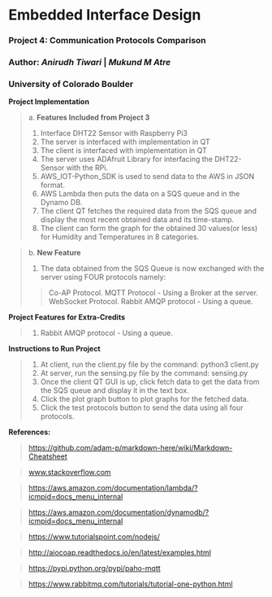 # Embedded Interface Design
### Project 4: Communication Protocols Comparison
### Author: *Anirudh Tiwari*  |  *Mukund M Atre*
### University of Colorado Boulder  

**Project Implementation**  
>a. **Features Included from Project 3**
>1. Interface DHT22 Sensor with Raspberry Pi3
>2. The server is interfaced with implementation in QT
>3. The client is interfaced with implementation in QT
>4. The server uses ADAfruit Library for interfacing the DHT22-Sensor with the RPi.
>5. AWS_IOT-Python_SDK is used to send data to the AWS in JSON format.
>6. AWS Lambda then puts the data on a SQS queue and in the Dynamo DB.
>7. The client QT fetches the required data from the SQS queue and display the most recent obtained data and its time-stamp.  
>8. The client can form the graph for the obtained 30 values(or less) for Humidity and Temperatures in 8 categories.

>b. **New Feature**
>1. The data obtained from the SQS Queue is now exchanged with the server using FOUR protocols namely:
>> Co-AP Protocol.
>> MQTT Protocol - Using a Broker at the server.
>> WebSocket Protocol.
>> Rabbit AMQP protocol - Using a queue.


**Project Features for Extra-Credits**  
>1. Rabbit AMQP protocol - Using a queue.


**Instructions to Run Project**
>1. At client, run the client.py file by the command: python3 client.py
>2. At server, run the sensing.py file by the command: sensing.py
>3. Once the client QT GUI is up, click fetch data to get the data from the SQS queue and display it in the text box.
>4. Click the plot graph button to plot graphs for the fetched data.
>5. Click the test protocols button to send the data using all four protocols.


**References:**  
> https://github.com/adam-p/markdown-here/wiki/Markdown-Cheatsheet

> www.stackoverflow.com

> https://aws.amazon.com/documentation/lambda/?icmpid=docs_menu_internal

> https://aws.amazon.com/documentation/dynamodb/?icmpid=docs_menu_internal

> https://www.tutorialspoint.com/nodejs/

> http://aiocoap.readthedocs.io/en/latest/examples.html

> https://pypi.python.org/pypi/paho-mqtt

> https://www.rabbitmq.com/tutorials/tutorial-one-python.html
